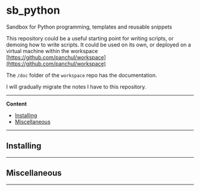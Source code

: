 # sb_python

Sandbox for Python programming, templates and reusable snippets

This repository could be a useful starting point for writing scripts, or demoing how to write scripts.
It could be used on its own, or deployed on a virtual machine within the workspace [https://github.com/panchul/workspace](https://github.com/panchul/workspace)

The `/doc` folder of the `workspace` repo has the documentation. 

I will gradually migrate the notes I have to this repository.


---

**Content**

- [Installing](Readme.md#Installing)
- [Miscellaneous](Readme.md#Miscellaneous)

---

## Installing

---

## Miscellaneous

---

